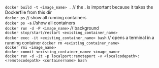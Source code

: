 `docker build -t <image_name> .` // the . is important because it takes the Dockerfile from this dir  
`docker ps` // show all running containers  
`docker ps -a` //show all containers  
`docker run -d -P <image_name>` // background  
`docker stop/start/restart <existing_container_name>`  
`docker exec -it <existing_container_name> bash` // opens a terminal in a running container
`docker rm <existing_container_name>`  
`docker rmi <image_name>`  
`docker commit <existing_container_name> <image_name>`  
`docker run -d -it -p localport:remoteport -v <localcodepath>:<remotecodepath> <containername> bash`

